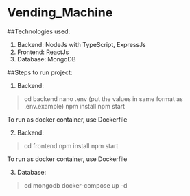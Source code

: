 # Vending_Machine

##Technologies used:
1. Backend: NodeJs with TypeScript, ExpressJs
2. Frontend: ReactJs
3. Database: MongoDB

##Steps to run project:

1. Backend:

> cd backend
> nano .env (put the values in same format as .env.example)
> npm install
> npm start

To run as docker container, use Dockerfile

2. Backend:

> cd frontend
> npm install
> npm start

To run as docker container, use Dockerfile

3. Database:

> cd mongodb
> docker-compose up -d
